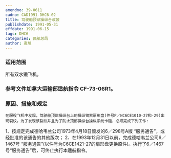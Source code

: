 ```yaml
---
amendno: 39-0611
cadno: CAD1991-DHC6-02
title: 驾驶舱顶部操纵台改装
publishdate: 1991-05-31
effdate: 1991-06-15
tags: DHC6
categories: 民航总局
author: 高旭
---
```


### 适用范围 
所有双水獭飞机。

### 参考文件加拿大运输部适航指令 CF-73-06R1。

### 原因、措施和规定 
    在服役飞机中发现，驾驶舱顶部操纵台上的操纵钢索扇形盘(件号P／NC6CE1010-27和-29)出现裂纹。为了发现该裂纹并且为了防止顶部操纵台操纵系统卡阻，必须完成下列工作: 
1、按规定完成德哈韦兰公司1973年4月18日颁发的6／298号A版 “服务通告”，或经批准的该通告的其他版次； 
    2、在1993年12月31日以前，完成德哈韦兰公司6／1467号 “服务通告”(以件号为C6CE1421-27的扇形盘更换原件)。执行了6／1467号“服务通告”后，可终止执行本适航指令。
